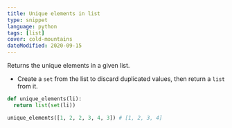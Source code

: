 ```yaml
---
title: Unique elements in list
type: snippet
language: python
tags: [list]
cover: cold-mountains
dateModified: 2020-09-15
---
```


Returns the unique elements in a given list.

- Create a `set` from the list to discard duplicated values, then return a `list` from it.

```py
def unique_elements(li):
  return list(set(li))

unique_elements([1, 2, 2, 3, 4, 3]) # [1, 2, 3, 4]
```
